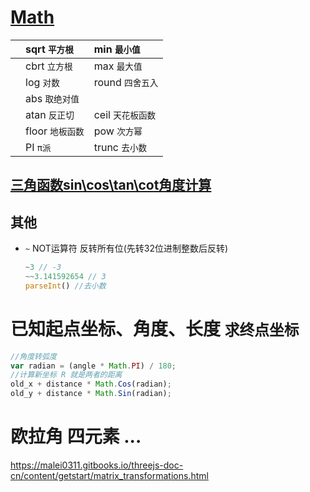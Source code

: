 # [Math](https://developer.mozilla.org/zh-CN/docs/Web/JavaScript/Reference/Global_Objects/Math)

|      | sqrt `平方根`    | min `最小值`      |
| :--- | :--------------- | :---------------- |
|      | cbrt `立方根`    | max `最大值`      |
|      | log `对数`       | round `四舍五入`  |
|      | abs `取绝对值`   |                   |
|      | atan `反正切`    | ceil `天花板函数` |
|      | floor `地板函数` | pow `次方幂`      |
|      | PI `π派`         | trunc `去小数`    |

## [三角函数sin\cos\tan\cot角度计算](https://www.jianshu.com/p/069291bedbc8)

## 其他

- `~`  NOT运算符 反转所有位(先转32位进制整数后反转)

  ```js
  ~3 // -3
  ~~3.141592654 // 3
  parseInt() //去小数
  ```

# 已知起点坐标、角度、长度 `求终点坐标`

```js
//角度转弧度
var radian = (angle * Math.PI) / 180;
//计算新坐标 R 就是两者的距离
old_x + distance * Math.Cos(radian);
old_y + distance * Math.Sin(radian);
```

#  欧拉角 四元素 ...

https://malei0311.gitbooks.io/threejs-doc-cn/content/getstart/matrix_transformations.html